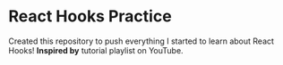 # React Hooks Practice
Created this repository to push everything I started to learn about React Hooks!
**Inspired by** tutorial playlist on YouTube.
